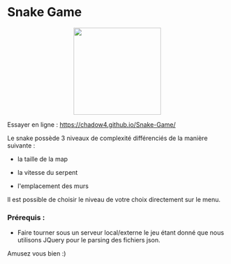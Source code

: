 # Snake Game

<p align="center"><img width="200" src="https://pixelartmaker-data-78746291193.nyc3.digitaloceanspaces.com/image/7ef729f71a523a2.png"></p>

Essayer en ligne : https://chadow4.github.io/Snake-Game/

Le snake possède 3 niveaux de complexité différenciés de la manière suivante :

- la taille de la map



- la vitesse du serpent



- l'emplacement des murs





Il est possible de choisir le niveau de votre choix directement sur le menu.





### Prérequis :



- Faire tourner sous un serveur local/externe le jeu étant donné que nous utilisons JQuery pour le parsing des fichiers json.

Amusez vous bien :)

